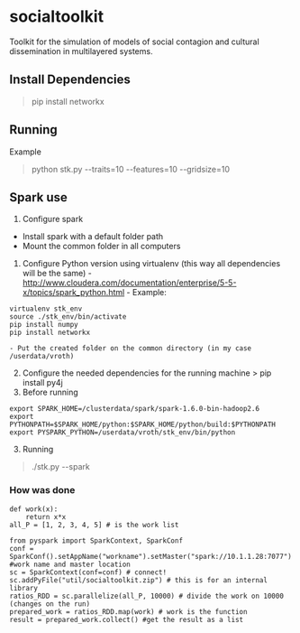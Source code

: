 # socialtoolkit
Toolkit for the simulation of models of social contagion and cultural dissemination in multilayered systems.

## Install Dependencies
> pip install networkx


## Running
Example
> python stk.py --traits=10 --features=10 --gridsize=10


## Spark use
1. Configure spark
  - Install spark with a default folder path
  - Mount the common folder in all computers
  1. Configure Python version using virtualenv (this way all dependencies will be the same)
    - http://www.cloudera.com/documentation/enterprise/5-5-x/topics/spark_python.html
    - Example:
```
virtualenv stk_env
source ./stk_env/bin/activate
pip install numpy
pip install networkx
```
    - Put the created folder on the common directory (in my case /userdata/vroth)
  2. Configure the needed dependencies for the running machine
    > pip install py4j        
2. Before running
  ```
  export SPARK_HOME=/clusterdata/spark/spark-1.6.0-bin-hadoop2.6
  export PYTHONPATH=$SPARK_HOME/python:$SPARK_HOME/python/build:$PYTHONPATH
  export PYSPARK_PYTHON=/userdata/vroth/stk_env/bin/python
  ```
3. Running
  > ./stk.py --spark


### How was done 
```
def work(x):
    return x*x
all_P = [1, 2, 3, 4, 5] # is the work list

from pyspark import SparkContext, SparkConf
conf = SparkConf().setAppName("workname").setMaster("spark://10.1.1.28:7077") #work name and master location 
sc = SparkContext(conf=conf) # connect!
sc.addPyFile("util/socialtoolkit.zip") # this is for an internal library
ratios_RDD = sc.parallelize(all_P, 10000) # divide the work on 10000 (changes on the run)
prepared_work = ratios_RDD.map(work) # work is the function
result = prepared_work.collect() #get the result as a list
```
